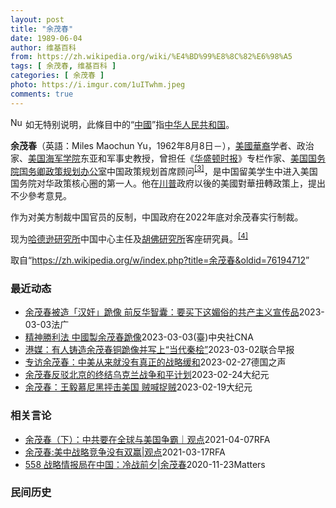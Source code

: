 ```yaml
---
layout: post
title: "余茂春"
date: 1989-06-04
author: 维基百科
from: https://zh.wikipedia.org/wiki/%E4%BD%99%E8%8C%82%E6%98%A5
tags: [ 余茂春, 维基百科 ]
categories: [ 余茂春 ]
photo: https://i.imgur.com/1uITwhm.jpeg
comments: true
---
```

<div class="mw-parser-output"><div role="note" class="hatnote navigation-not-searchable"><a href="/wiki/File:Nuvola_apps_important_yellow.svg" class="image"><img alt="Nuvola apps important yellow.svg" src="//upload.wikimedia.org/wikipedia/commons/thumb/d/dc/Nuvola_apps_important_yellow.svg/20px-Nuvola_apps_important_yellow.svg.png" decoding="async" width="20" height="17" srcset="//upload.wikimedia.org/wikipedia/commons/thumb/d/dc/Nuvola_apps_important_yellow.svg/30px-Nuvola_apps_important_yellow.svg.png 1.5x, //upload.wikimedia.org/wikipedia/commons/thumb/d/dc/Nuvola_apps_important_yellow.svg/40px-Nuvola_apps_important_yellow.svg.png 2x" data-file-width="600" data-file-height="500"></a> 如无特别说明，此條目中的“<a href="/wiki/%E4%B8%AD%E5%9C%8B" title="中國">中國</a>”指<a href="/wiki/%E4%B8%AD%E5%8D%8E%E4%BA%BA%E6%B0%91%E5%85%B1%E5%92%8C%E5%9B%BD" title="中华人民共和国">中华人民共和国</a>。</div>
<div id="noteTA-26f66ddf" class="noteTA"><div class="noteTA-group"><div data-noteta-group-source="module" data-noteta-group="PresidentsUS"></div><div data-noteta-group-source="module" data-noteta-group="USState"></div></div></div>

<p><b>余茂春</b>（英語：<span lang="en">Miles Maochun Yu</span>，1962年8月8日<span class="useeditintro" title="Template:BLP editintro">－</span>），<a href="/wiki/%E5%8D%8E%E8%A3%94%E7%BE%8E%E5%9B%BD%E4%BA%BA" title="华裔美国人">美國華裔</a>学者、政治家、<a href="/wiki/%E7%BE%8E%E5%9B%BD%E6%B5%B7%E5%86%9B%E5%AD%A6%E9%99%A2" title="美国海军学院">美国海军学院</a>东亚和军事史教授，曾担任《<a href="/wiki/%E5%8D%8E%E7%9B%9B%E9%A1%BF%E6%97%B6%E6%8A%A5" title="华盛顿时报">华盛顿时报</a>》专栏作家、<a href="/wiki/%E7%BE%8E%E5%9B%BD%E5%9B%BD%E5%8A%A1%E9%99%A2" title="美国国务院">美国国务院</a><a href="/wiki/%E7%BE%8E%E5%9B%BD%E5%9B%BD%E5%8A%A1%E5%8D%BF" title="美国国务卿">国务卿</a><a href="/wiki/%E6%94%BF%E7%AD%96%E8%A7%84%E5%88%92%E5%8A%9E%E5%85%AC%E5%AE%A4" title="政策规划办公室">政策规划办公室</a>中国政策规划首席顾问<sup id="cite_ref-BGWT_3-0" class="reference"><a href="#cite_note-BGWT-3">[3]</a></sup>，是中国留美学生中进入美国国务院对华政策核心圈的第一人。他在<a href="/wiki/%E5%B7%9D%E6%99%AE" class="mw-redirect" title="川普">川普</a>政府以後的美國對華扭轉政策上，提出不少參考意見。
</p><p>作为对美方制裁中国官员的反制，中国政府在2022年底对余茂春实行制裁。
</p><p>现为<a href="/wiki/%E5%93%88%E5%BE%B7%E9%81%9C%E7%A0%94%E7%A9%B6%E6%89%80" title="哈德遜研究所">哈德逊研究所</a>中国中心主任及<a href="/wiki/%E8%83%A1%E4%BD%9B%E7%A0%94%E7%A9%B6%E6%89%80" title="胡佛研究所">胡佛研究所</a>客座研究員。<sup id="cite_ref-voa1117_4-0" class="reference"><a href="#cite_note-voa1117-4">[4]</a></sup>
</p>
</div><!--esi <esi:include src="/esitest-fa8a495983347898/content" /> --><noscript><img src="//zh.wikipedia.org/wiki/Special:CentralAutoLogin/start?type=1x1" alt="" title="" width="1" height="1" style="border: none; position: absolute;"></noscript>
<div class="printfooter" data-nosnippet="">取自“<a dir="ltr" href="https://zh.wikipedia.org/w/index.php?title=余茂春&amp;oldid=76194712">https://zh.wikipedia.org/w/index.php?title=余茂春&amp;oldid=76194712</a>”</div><div id="recent-news"><h3>最近动态</h3><ul><li><a href="https://nodebe4.github.io/waimei/2023-03-03/%E4%BD%99%E8%8C%82%E6%98%A5%E8%A2%AB%E9%80%A0-%E6%B1%89%E5%A5%B8-%E8%B7%AA%E5%83%8F-%E5%89%8D%E5%8F%8D%E5%8D%8E%E6%99%BA%E5%9B%8A-%E8%A6%81%E4%B9%B0%E4%B8%8B%E8%BF%99%E5%AA%9A%E4%BF%97%E7%9A%84%E5%85%B1%E4%BA%A7%E4%B8%BB%E4%B9%89%E5%AE%A3%E4%BC%A0%E5%93%81" title="余茂春被造「汉奸」跪像 前反华智囊：要买下这媚俗的共产主义宣传品—— 03/03/2023 - 10:34 来自中国的美国前国务卿办公室首席中国政策顾问的美籍学者余茂春，在前总统特朗普(中国译作...">余茂春被造「汉奸」跪像  前反华智囊：要买下这媚俗的共产主义宣传品</a><time>2023-03-03</time><a class="tag">法广</a></li>
<li><a href="https://nodebe4.github.io/waimei/2023-03-03/%E7%B2%BE%E7%A5%9E%E5%8B%9D%E5%88%A9%E6%B3%95-%E4%B8%AD%E5%9C%8B%E8%A3%BD%E4%BD%99%E8%8C%82%E6%98%A5%E8%B7%AA%E5%83%8F" title="精神勝利法 中國製余茂春跪像—— （中央社台北3日電）近日網路流傳中國民眾鑄造，美國前國務卿蓬佩奧的中國政策首席顧問余茂春下跪銅像，項上掛著數落他是「『漢奸』第一人」的字牌。余茂春回應「我想買下...">精神勝利法  中國製余茂春跪像</a><time>2023-03-03</time><a class="tag">(臺)中央社CNA</a></li>
<li><a href="https://nodebe4.github.io/waimei/2023-03-02/%E6%B8%AF%E5%AA%92-%E6%9C%89%E4%BA%BA%E9%93%B8%E9%80%A0%E4%BD%99%E8%8C%82%E6%98%A5%E9%93%9C%E8%B7%AA%E5%83%8F%E5%B9%B6%E5%86%99%E4%B8%8A-%E5%BD%93%E4%BB%A3%E7%A7%A6%E6%A1%A7" title="港媒：有人铸造余茂春铜跪像并写上“当代秦桧”—— 网络流传的美国国务院前中国政策首席顾问余茂春的铜跪像。（互联网） 香港媒体报道，有中国大陆民众铸造了美国国务院前中国政策首席顾问余茂春的铜跪像，...">港媒：有人铸造余茂春铜跪像并写上“当代秦桧”</a><time>2023-03-02</time><a class="tag">联合早报</a></li>
<li><a href="https://nodebe4.github.io/waimei/2023-02-27/%E4%B8%93%E8%AE%BF%E4%BD%99%E8%8C%82%E6%98%A5-%E4%B8%AD%E7%BE%8E%E4%BB%8E%E6%9D%A5%E5%B0%B1%E6%B2%A1%E6%9C%89%E7%9C%9F%E6%AD%A3%E7%9A%84%E6%88%98%E7%95%A5%E7%BC%93%E5%92%8C" title="专访余茂春：中美从来就没有真正的战略缓和—— 刘文2023-02-27T10:07:58.664Z 曾任特朗普政府对华政策顾问、现美国智库研究余茂春表示，中美关系“从来就没有真正的战略缓和” 德...">专访余茂春：中美从来就没有真正的战略缓和</a><time>2023-02-27</time><a class="tag">德国之声</a></li>
<li><a href="https://nodebe4.github.io/waimei/2023-02-24/%E4%BD%99%E8%8C%82%E6%98%A5%E5%8F%8D%E9%A9%B3%E5%8C%97%E4%BA%AC%E7%9A%84%E7%BB%88%E7%BB%93%E4%B9%8C%E5%85%8B%E5%85%B0%E6%88%98%E4%BA%89%E5%92%8C%E5%B9%B3%E8%AE%A1%E5%88%92" title="余茂春反驳北京的终结乌克兰战争和平计划—— 【大纪元2023年02月25日讯】（大纪元记者林燕报导）中共周五（2月24日）就结束乌克兰战争提出一个12点和平计划，其立场遭到国外学者的集体质疑。 ...">余茂春反驳北京的终结乌克兰战争和平计划</a><time>2023-02-24</time><a class="tag">大纪元</a></li>
<li><a href="https://nodebe4.github.io/waimei/2023-02-19/%E4%BD%99%E8%8C%82%E6%98%A5-%E7%8E%8B%E6%AF%85%E6%85%95%E5%B0%BC%E9%BB%91%E6%8A%A8%E5%87%BB%E7%BE%8E%E5%9B%BD-%E8%B4%BC%E5%96%8A%E6%8D%89%E8%B4%BC" title="余茂春：王毅慕尼黑抨击美国 贼喊捉贼—— 【大纪元2023年02月19日讯】（大纪元记者骆亚采访报导）2月18日中共外事办主任王毅在慕尼黑就气球事件抨击美国“政治闹剧”、“歇斯底里”。美国务院前...">余茂春：王毅慕尼黑抨击美国 贼喊捉贼</a><time>2023-02-19</time><a class="tag">大纪元</a></li>
</ul></div><div id="open-opinion"><h3>相关言论</h3><ul><li><a href="https://nodebe4.github.io/opinion/2021-04-07/%E4%BD%99%E8%8C%82%E6%98%A5-%E4%B8%8B-%E4%B8%AD%E5%85%B1%E8%A6%81%E5%9C%A8%E5%85%A8%E7%90%83%E4%B8%8E%E7%BE%8E%E5%9B%BD%E4%BA%89%E9%9C%B8-%E8%A7%82%E7%82%B9/" title="自由亚洲电台">余茂春（下）：中共要在全球与美国争霸｜观点</a><time>2021-04-07</time><a class="tag">RFA</a></li>
<li><a href="https://nodebe4.github.io/opinion/2021-03-17/%E4%BD%99%E8%8C%82%E6%98%A5-%E7%BE%8E%E4%B8%AD%E6%88%98%E7%95%A5%E7%AB%9E%E4%BA%89%E6%B2%A1%E6%9C%89%E5%8F%8C%E8%B5%A2-%E8%A7%82%E7%82%B9/" title="自由亚洲电台">余茂春:美中战略竞争没有双赢|观点</a><time>2021-03-17</time><a class="tag">RFA</a></li>
<li><a href="https://nodebe4.github.io/opinion/2020-11-23/558-%E6%88%98%E7%95%A5%E6%83%85%E6%8A%A5%E5%B1%80%E5%9C%A8%E4%B8%AD%E5%9B%BD-%E5%86%B7%E6%88%98%E5%89%8D%E5%A4%95-%E4%BD%99%E8%8C%82%E6%98%A5/" title="野兽爱智慧">558 战略情报局在中国：冷战前夕|余茂春</a><time>2020-11-23</time><a class="tag">Matters</a></li>
</ul></div><div id="mjls-record"><h3>民间历史</h3><ul></ul></div>